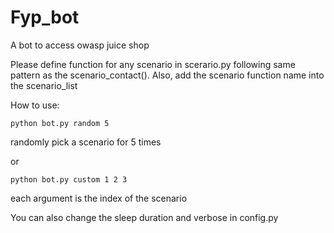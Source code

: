 # Fyp_bot
A bot to access owasp juice shop 

Please define function for any scenario in scerario.py following same pattern as the scenario_contact(). Also, add the scenario function name into the scenario_list

How to use: 

```python bot.py random 5```

randomly pick a scenario for 5 times        
    
or
    
```python bot.py custom 1 2 3```

each argument is the index of the scenario
       
       
You can also change the sleep duration and verbose in config.py
